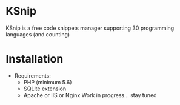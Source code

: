 KSnip
=====
KSnip is a free code snippets manager supporting 30 programming languages (and counting)

Installation
============
* Requirements:
	* PHP (minimum 5.6)
	* SQLite extension
	* Apache or IIS or Nginx 
Work in progress...
stay tuned
